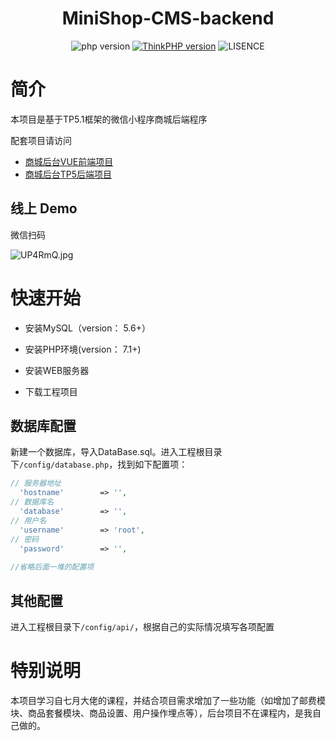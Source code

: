<h1 align="center">
  MiniShop-CMS-backend
</h1>

<p align="center">
  <img src="https://img.shields.io/badge/PHP-%3E%3D7.1-blue.svg" alt="php version" data-canonical-src="https://img.shields.io/badge/PHP-%3E%3D7.1-blue.svg" style="max-width:100%;"></a>
  <a href="https://www.kancloud.cn/manual/thinkphp5_1/353946" rel="nofollow"><img src="https://img.shields.io/badge/ThinkPHP-5.1.*-green.svg" alt="ThinkPHP version" data-canonical-src="https://img.shields.io/badge/ThinkPHP-5.1.*-green.svg" style="max-width:100%;"></a>
  <img src="https://img.shields.io/badge/license-license--2.0-lightgrey.svg" alt="LISENCE" data-canonical-src="https://img.shields.io/badge/license-license--2.0-lightgrey.svg" style="max-width:100%;"></a>
</p>

# 简介

本项目是基于TP5.1框架的微信小程序商城后端程序

配套项目请访问

* [商城后台VUE前端项目](https://github.com/Li-Zhi-Wei/MiniShop-CMS-VUE)
* [商城后台TP5后端项目](https://github.com/Li-Zhi-Wei/MiniShop-CMS-backend)

## 线上 Demo

微信扫码

![UP4RmQ.jpg](https://s1.ax1x.com/2020/07/06/UP4RmQ.jpg)

# 快速开始

* 安装MySQL（version： 5.6+）

* 安装PHP环境(version： 7.1+)

* 安装WEB服务器

* 下载工程项目

## 数据库配置

新建一个数据库，导入DataBase.sql。进入工程根目录下``/config/database.php``，找到如下配置项：

```php
// 服务器地址
  'hostname'        => '',
// 数据库名
  'database'        => '',
// 用户名
  'username'        => 'root',
// 密码
  'password'        => '',
  
//省略后面一堆的配置项
```

## 其他配置

进入工程根目录下``/config/api/``，根据自己的实际情况填写各项配置

# 特别说明

本项目学习自七月大佬的课程，并结合项目需求增加了一些功能（如增加了邮费模块、商品套餐模块、商品设置、用户操作埋点等），后台项目不在课程内，是我自己做的。
